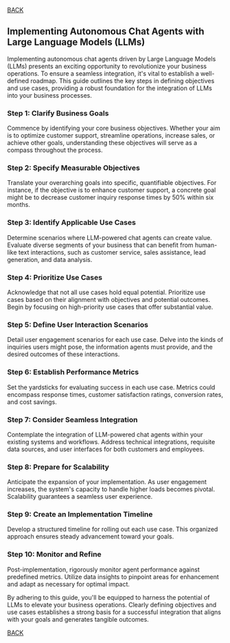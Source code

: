 [BACK](main.md)

## Implementing Autonomous Chat Agents with Large Language Models (LLMs)

Implementing autonomous chat agents driven by Large Language Models (LLMs) presents an exciting opportunity to revolutionize your business operations. To ensure a seamless integration, it's vital to establish a well-defined roadmap. This guide outlines the key steps in defining objectives and use cases, providing a robust foundation for the integration of LLMs into your business processes.

### Step 1: Clarify Business Goals

Commence by identifying your core business objectives. Whether your aim is to optimize customer support, streamline operations, increase sales, or achieve other goals, understanding these objectives will serve as a compass throughout the process.

### Step 2: Specify Measurable Objectives

Translate your overarching goals into specific, quantifiable objectives. For instance, if the objective is to enhance customer support, a concrete goal might be to decrease customer inquiry response times by 50% within six months.

### Step 3: Identify Applicable Use Cases

Determine scenarios where LLM-powered chat agents can create value. Evaluate diverse segments of your business that can benefit from human-like text interactions, such as customer service, sales assistance, lead generation, and data analysis.

### Step 4: Prioritize Use Cases

Acknowledge that not all use cases hold equal potential. Prioritize use cases based on their alignment with objectives and potential outcomes. Begin by focusing on high-priority use cases that offer substantial value.

### Step 5: Define User Interaction Scenarios

Detail user engagement scenarios for each use case. Delve into the kinds of inquiries users might pose, the information agents must provide, and the desired outcomes of these interactions.

### Step 6: Establish Performance Metrics

Set the yardsticks for evaluating success in each use case. Metrics could encompass response times, customer satisfaction ratings, conversion rates, and cost savings.

### Step 7: Consider Seamless Integration

Contemplate the integration of LLM-powered chat agents within your existing systems and workflows. Address technical integrations, requisite data sources, and user interfaces for both customers and employees.

### Step 8: Prepare for Scalability

Anticipate the expansion of your implementation. As user engagement increases, the system's capacity to handle higher loads becomes pivotal. Scalability guarantees a seamless user experience.

### Step 9: Create an Implementation Timeline

Develop a structured timeline for rolling out each use case. This organized approach ensures steady advancement toward your goals.

### Step 10: Monitor and Refine

Post-implementation, rigorously monitor agent performance against predefined metrics. Utilize data insights to pinpoint areas for enhancement and adapt as necessary for optimal impact.

By adhering to this guide, you'll be equipped to harness the potential of LLMs to elevate your business operations. Clearly defining objectives and use cases establishes a strong basis for a successful integration that aligns with your goals and generates tangible outcomes.

[BACK](main.md)